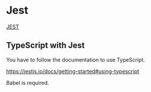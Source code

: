 # Jest

[JEST](https://jestjs.io/)


## TypeScript with Jest

You have to follow the documentation to use TypeScript.

https://jestjs.io/docs/getting-started#using-typescript

Babel is required.